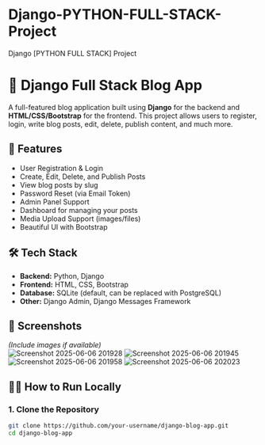 # Django-PYTHON-FULL-STACK-Project
Django [PYTHON FULL STACK] Project
# 📝 Django Full Stack Blog App

A full-featured blog application built using **Django** for the backend and **HTML/CSS/Bootstrap** for the frontend. This project allows users to register, login, write blog posts, edit, delete, publish content, and much more.

## 🚀 Features

- User Registration & Login
- Create, Edit, Delete, and Publish Posts
- View blog posts by slug
- Password Reset (via Email Token)
- Admin Panel Support
- Dashboard for managing your posts
- Media Upload Support (images/files)
- Beautiful UI with Bootstrap

## 🛠️ Tech Stack

- **Backend:** Python, Django
- **Frontend:** HTML, CSS, Bootstrap
- **Database:** SQLite (default, can be replaced with PostgreSQL)
- **Other:** Django Admin, Django Messages Framework

## 📸 Screenshots

*(Include images if available)*  
![Screenshot 2025-06-06 201928](https://github.com/user-attachments/assets/e2614a99-3f7d-4852-88ca-f6a2a4e2275c)
![Screenshot 2025-06-06 201945](https://github.com/user-attachments/assets/54fe8681-1378-4880-882a-61563d7e3093)
![Screenshot 2025-06-06 201958](https://github.com/user-attachments/assets/f237fe33-00dd-4ca8-9433-3ed33689eea0)
![Screenshot 2025-06-06 202023](https://github.com/user-attachments/assets/5f5b2fc0-dc16-4ee5-9b2e-380886d92b13)





## 🧑‍💻 How to Run Locally

### 1. Clone the Repository

```bash
git clone https://github.com/your-username/django-blog-app.git
cd django-blog-app

